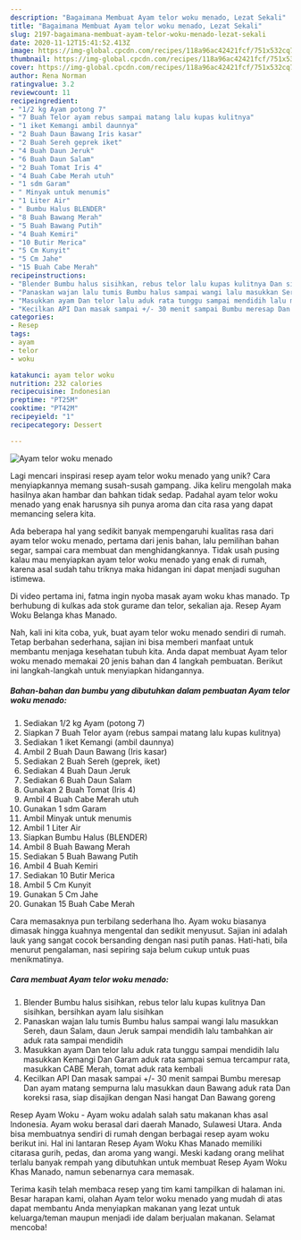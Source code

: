 ```yaml
---
description: "Bagaimana Membuat Ayam telor woku menado, Lezat Sekali"
title: "Bagaimana Membuat Ayam telor woku menado, Lezat Sekali"
slug: 2197-bagaimana-membuat-ayam-telor-woku-menado-lezat-sekali
date: 2020-11-12T15:41:52.413Z
image: https://img-global.cpcdn.com/recipes/118a96ac42421fcf/751x532cq70/ayam-telor-woku-menado-foto-resep-utama.jpg
thumbnail: https://img-global.cpcdn.com/recipes/118a96ac42421fcf/751x532cq70/ayam-telor-woku-menado-foto-resep-utama.jpg
cover: https://img-global.cpcdn.com/recipes/118a96ac42421fcf/751x532cq70/ayam-telor-woku-menado-foto-resep-utama.jpg
author: Rena Norman
ratingvalue: 3.2
reviewcount: 11
recipeingredient:
- "1/2 kg Ayam potong 7"
- "7 Buah Telor ayam rebus sampai matang lalu kupas kulitnya"
- "1 iket Kemangi ambil daunnya"
- "2 Buah Daun Bawang Iris kasar"
- "2 Buah Sereh geprek iket"
- "4 Buah Daun Jeruk"
- "6 Buah Daun Salam"
- "2 Buah Tomat Iris 4"
- "4 Buah Cabe Merah utuh"
- "1 sdm Garam"
- " Minyak untuk menumis"
- "1 Liter Air"
- " Bumbu Halus BLENDER"
- "8 Buah Bawang Merah"
- "5 Buah Bawang Putih"
- "4 Buah Kemiri"
- "10 Butir Merica"
- "5 Cm Kunyit"
- "5 Cm Jahe"
- "15 Buah Cabe Merah"
recipeinstructions:
- "Blender Bumbu halus sisihkan, rebus telor lalu kupas kulitnya Dan sisihkan, bersihkan ayam lalu sisihkan"
- "Panaskan wajan lalu tumis Bumbu halus sampai wangi lalu masukkan Sereh, daun Salam, daun Jeruk sampai mendidih lalu tambahkan air aduk rata sampai mendidih"
- "Masukkan ayam Dan telor lalu aduk rata tunggu sampai mendidih lalu masukkan Kemangi Dan Garam aduk rata sampai semua tercampur rata, masukkan CABE Merah, tomat aduk rata kembali"
- "Kecilkan API Dan masak sampai +/- 30 menit sampai Bumbu meresap Dan ayam matang sempurna lalu masukkan daun Bawang aduk rata Dan koreksi rasa, siap disajikan dengan Nasi hangat Dan Bawang goreng"
categories:
- Resep
tags:
- ayam
- telor
- woku

katakunci: ayam telor woku 
nutrition: 232 calories
recipecuisine: Indonesian
preptime: "PT25M"
cooktime: "PT42M"
recipeyield: "1"
recipecategory: Dessert

---
```



![Ayam telor woku menado](https://img-global.cpcdn.com/recipes/118a96ac42421fcf/751x532cq70/ayam-telor-woku-menado-foto-resep-utama.jpg)

Lagi mencari inspirasi resep ayam telor woku menado yang unik? Cara menyiapkannya memang susah-susah gampang. Jika keliru mengolah maka hasilnya akan hambar dan bahkan tidak sedap. Padahal ayam telor woku menado yang enak harusnya sih punya aroma dan cita rasa yang dapat memancing selera kita.

Ada beberapa hal yang sedikit banyak mempengaruhi kualitas rasa dari ayam telor woku menado, pertama dari jenis bahan, lalu pemilihan bahan segar, sampai cara membuat dan menghidangkannya. Tidak usah pusing kalau mau menyiapkan ayam telor woku menado yang enak di rumah, karena asal sudah tahu triknya maka hidangan ini dapat menjadi suguhan istimewa.

Di video pertama ini, fatma ingin nyoba masak ayam woku khas manado. Tp berhubung di kulkas ada stok gurame dan telor, sekalian aja. Resep Ayam Woku Belanga khas Manado.


Nah, kali ini kita coba, yuk, buat ayam telor woku menado sendiri di rumah. Tetap berbahan sederhana, sajian ini bisa memberi manfaat untuk membantu menjaga kesehatan tubuh kita. Anda dapat membuat Ayam telor woku menado memakai 20 jenis bahan dan 4 langkah pembuatan. Berikut ini langkah-langkah untuk menyiapkan hidangannya.

<!--inarticleads1-->

##### Bahan-bahan dan bumbu yang dibutuhkan dalam pembuatan Ayam telor woku menado:

1. Sediakan 1/2 kg Ayam (potong 7)
1. Siapkan 7 Buah Telor ayam (rebus sampai matang lalu kupas kulitnya)
1. Sediakan 1 iket Kemangi (ambil daunnya)
1. Ambil 2 Buah Daun Bawang (Iris kasar)
1. Sediakan 2 Buah Sereh (geprek, iket)
1. Sediakan 4 Buah Daun Jeruk
1. Sediakan 6 Buah Daun Salam
1. Gunakan 2 Buah Tomat (Iris 4)
1. Ambil 4 Buah Cabe Merah utuh
1. Gunakan 1 sdm Garam
1. Ambil  Minyak untuk menumis
1. Ambil 1 Liter Air
1. Siapkan  Bumbu Halus (BLENDER)
1. Ambil 8 Buah Bawang Merah
1. Sediakan 5 Buah Bawang Putih
1. Ambil 4 Buah Kemiri
1. Sediakan 10 Butir Merica
1. Ambil 5 Cm Kunyit
1. Gunakan 5 Cm Jahe
1. Gunakan 15 Buah Cabe Merah


Cara memasaknya pun terbilang sederhana lho. Ayam woku biasanya dimasak hingga kuahnya mengental dan sedikit menyusut. Sajian ini adalah lauk yang sangat cocok bersanding dengan nasi putih panas. Hati-hati, bila menurut pengalaman, nasi sepiring saja belum cukup untuk puas menikmatinya. 

<!--inarticleads2-->

##### Cara membuat Ayam telor woku menado:

1. Blender Bumbu halus sisihkan, rebus telor lalu kupas kulitnya Dan sisihkan, bersihkan ayam lalu sisihkan
1. Panaskan wajan lalu tumis Bumbu halus sampai wangi lalu masukkan Sereh, daun Salam, daun Jeruk sampai mendidih lalu tambahkan air aduk rata sampai mendidih
1. Masukkan ayam Dan telor lalu aduk rata tunggu sampai mendidih lalu masukkan Kemangi Dan Garam aduk rata sampai semua tercampur rata, masukkan CABE Merah, tomat aduk rata kembali
1. Kecilkan API Dan masak sampai +/- 30 menit sampai Bumbu meresap Dan ayam matang sempurna lalu masukkan daun Bawang aduk rata Dan koreksi rasa, siap disajikan dengan Nasi hangat Dan Bawang goreng


Resep Ayam Woku - Ayam woku adalah salah satu makanan khas asal Indonesia. Ayam woku berasal dari daerah Manado, Sulawesi Utara. Anda bisa membuatnya sendiri di rumah dengan berbagai resep ayam woku berikut ini. Hal ini lantaran Resep Ayam Woku Khas Manado memiliki citarasa gurih, pedas, dan aroma yang wangi. Meski kadang orang melihat terlalu banyak rempah yang dibutuhkan untuk membuat Resep Ayam Woku Khas Manado, namun sebenarnya cara memasak. 

Terima kasih telah membaca resep yang tim kami tampilkan di halaman ini. Besar harapan kami, olahan Ayam telor woku menado yang mudah di atas dapat membantu Anda menyiapkan makanan yang lezat untuk keluarga/teman maupun menjadi ide dalam berjualan makanan. Selamat mencoba!
